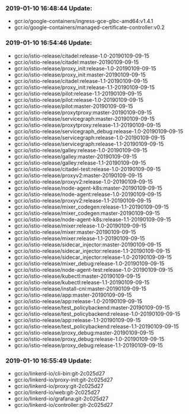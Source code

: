 ### 2019-01-10 16:48:44 Update:

- gcr.io/google-containers/ingress-gce-glbc-amd64:v1.4.1
- gcr.io/google-containers/managed-certificate-controller:v0.2
### 2019-01-10 16:54:46 Update:

- gcr.io/istio-release/citadel:release-1.0-20190109-09-15
- gcr.io/istio-release/citadel:master-20190109-09-15
- gcr.io/istio-release/proxy_init:release-1.0-20190109-09-15
- gcr.io/istio-release/proxy_init:master-20190109-09-15
- gcr.io/istio-release/citadel:release-1.1-20190109-09-15
- gcr.io/istio-release/proxy_init:release-1.1-20190109-09-15
- gcr.io/istio-release/pilot:release-1.1-20190109-09-15
- gcr.io/istio-release/pilot:release-1.0-20190109-09-15
- gcr.io/istio-release/pilot:master-20190109-09-15
- gcr.io/istio-release/proxytproxy:master-20190109-09-15
- gcr.io/istio-release/servicegraph:master-20190109-09-15
- gcr.io/istio-release/proxytproxy:release-1.1-20190109-09-15
- gcr.io/istio-release/servicegraph_debug:release-1.0-20190109-09-15
- gcr.io/istio-release/servicegraph:release-1.0-20190109-09-15
- gcr.io/istio-release/servicegraph:release-1.1-20190109-09-15
- gcr.io/istio-release/galley:release-1.0-20190109-09-15
- gcr.io/istio-release/galley:master-20190109-09-15
- gcr.io/istio-release/galley:release-1.1-20190109-09-15
- gcr.io/istio-release/citadel-test:release-1.0-20190109-09-15
- gcr.io/istio-release/proxyv2:master-20190109-09-15
- gcr.io/istio-release/proxyv2:release-1.0-20190109-09-15
- gcr.io/istio-release/node-agent-k8s:master-20190109-09-15
- gcr.io/istio-release/node-agent:release-1.0-20190109-09-15
- gcr.io/istio-release/proxyv2:release-1.1-20190109-09-15
- gcr.io/istio-release/mixer_codegen:release-1.1-20190109-09-15
- gcr.io/istio-release/mixer_codegen:master-20190109-09-15
- gcr.io/istio-release/node-agent-k8s:release-1.1-20190109-09-15
- gcr.io/istio-release/mixer:release-1.0-20190109-09-15
- gcr.io/istio-release/mixer:master-20190109-09-15
- gcr.io/istio-release/mixer:release-1.1-20190109-09-15
- gcr.io/istio-release/sidecar_injector:master-20190109-09-15
- gcr.io/istio-release/sidecar_injector:release-1.1-20190109-09-15
- gcr.io/istio-release/sidecar_injector:release-1.0-20190109-09-15
- gcr.io/istio-release/mixer_debug:release-1.0-20190109-09-15
- gcr.io/istio-release/node-agent-test:release-1.0-20190109-09-15
- gcr.io/istio-release/kubectl:master-20190109-09-15
- gcr.io/istio-release/kubectl:release-1.1-20190109-09-15
- gcr.io/istio-release/install-cni:master-20190109-09-15
- gcr.io/istio-release/app:master-20190109-09-15
- gcr.io/istio-release/app:release-1.0-20190109-09-15
- gcr.io/istio-release/test_policybackend:master-20190109-09-15
- gcr.io/istio-release/test_policybackend:release-1.0-20190109-09-15
- gcr.io/istio-release/app:release-1.1-20190109-09-15
- gcr.io/istio-release/test_policybackend:release-1.1-20190109-09-15
- gcr.io/istio-release/proxy_debug:master-20190109-09-15
- gcr.io/istio-release/proxy_debug:release-1.0-20190109-09-15
- gcr.io/istio-release/proxy_debug:release-1.1-20190109-09-15
### 2019-01-10 16:55:49 Update:

- gcr.io/linkerd-io/cli-bin:git-2c025d27
- gcr.io/linkerd-io/proxy-init:git-2c025d27
- gcr.io/linkerd-io/proxy:git-2c025d27
- gcr.io/linkerd-io/web:git-2c025d27
- gcr.io/linkerd-io/grafana:git-2c025d27
- gcr.io/linkerd-io/controller:git-2c025d27
